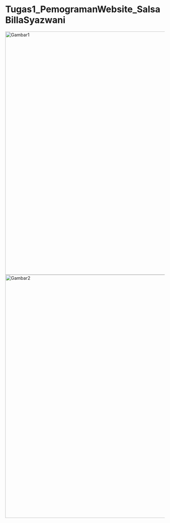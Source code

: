 # Tugas1_PemogramanWebsite_SalsaBillaSyazwani
<img width="1366" height="768" alt="Gambar1" src="https://github.com/user-attachments/assets/3f463b98-f1a3-4ed4-a7b2-6df6359b1d9c" />
<img width="1366" height="768" alt="Gambar2" src="https://github.com/user-attachments/assets/ce6e01c6-c40e-4027-b884-f28971508c0d" />
